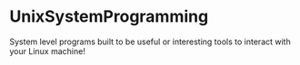 # UnixSystemProgramming
System level programs built to be useful or interesting tools to interact with your Linux machine!
